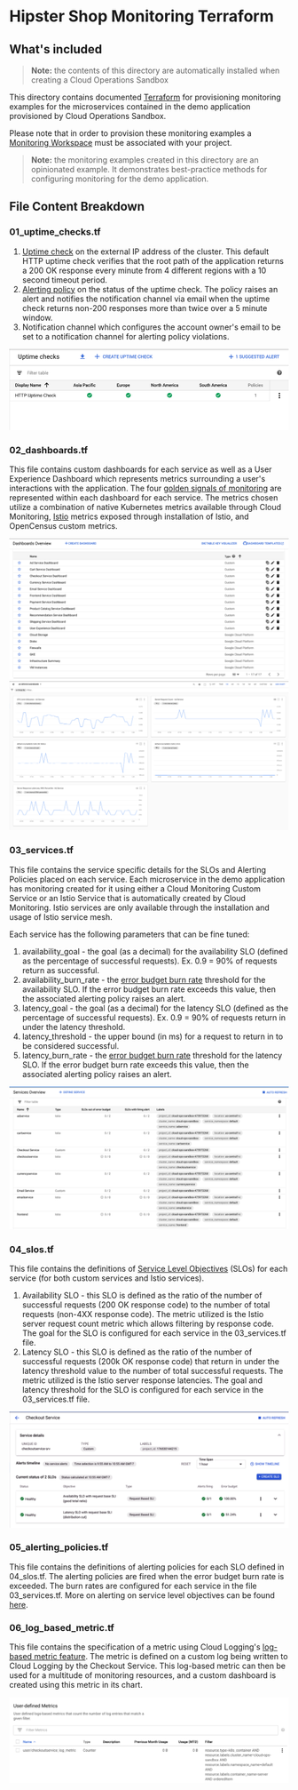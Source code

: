 Hipster Shop Monitoring Terraform
================================================================================

## What's included
> **Note:** the contents of this directory are automatically installed when creating a Cloud Operations Sandbox

This directory contains documented [Terraform] for provisioning monitoring examples
for the microservices contained in the demo application provisioned by Cloud Operations Sandbox.

Please note that in order to provision these monitoring examples a [Monitoring Workspace] 
must be associated with your project.

> **Note:** the monitoring examples created in this directory are an opinionated example. It demonstrates best-practice methods for configuring monitoring for the demo application.

[Terraform]: https://www.terraform.io/
[Monitoring Workspace]: https://cloud.google.com/monitoring/workspaces/create

## File Content Breakdown
### 01_uptime_checks.tf
1. [Uptime check] on the external IP address of the cluster. This default HTTP uptime check verifies that the root path of the application returns a 200 OK response every minute from 4 different regions with a 10 second timeout period. 
2. [Alerting policy] on the status of the uptime check. The policy raises an alert and notifies the notification channel via email when the uptime check returns non-200 responses more than twice over a 5 minute window.
3. Notification channel which configures the account owner's email to be set to a notification channel for alerting policy violations.

[![Uptime check](/docs/images/monitoring/uptime-check.png)](./docs/img/monitoring/uptime-check.png)

[Uptime check]: https://cloud.google.com/monitoring/uptime-checks
[Alerting policy]: https://cloud.google.com/monitoring/alerts

### 02_dashboards.tf
This file contains custom dashboards for each service as well as a User Experience Dashboard which represents metrics surrounding a user's interactions with the application. The four [golden signals of monitoring] are represented within each dashboard for each service. The metrics chosen utilize a combination of native Kubernetes metrics available through Cloud Monitoring, [Istio] metrics exposed through installation of Istio, and OpenCensus custom metrics. 

[![Dashboards list](/docs/images/monitoring/dashboards-list.png)](./docs/img/monitoring/dashboards-list.png)
[![Sample dashboard](/docs/images/monitoring/sample-dashboard.png)](./docs/img/monitoring/sample-dashboard.png)

[golden signals of monitoring]: https://landing.google.com/sre/sre-book/chapters/monitoring-distributed-systems/#:~:text=The%20four%20golden%20signals%20of,system%2C%20focus%20on%20these%20four.&text=The%20time%20it%20takes%20to%20service%20a%20request
[Istio]: https://istio.io/

### 03_services.tf
This file contains the service specific details for the SLOs and Alerting Policies placed on each service. Each microservice in the demo application has monitoring created for it using either a Cloud Monitoring Custom Service or an Istio Service that is automatically created by Cloud Monitoring. Istio services are only available through the installation and usage of Istio service mesh. 

Each service has the following parameters that can be fine tuned:
1. availability_goal - the goal (as a decimal) for the availability SLO (defined as the percentage of successful requests). Ex. 0.9 = 90% of requests return as successful. 
2. availability_burn_rate - the [error budget burn rate] threshold for the availability SLO. If the error budget burn rate exceeds this value, then the associated alerting policy raises an alert. 
3. latency_goal - the goal (as a decimal) for the latency SLO (defined as the percentage of successful requests). Ex. 0.9 = 90% of requests return in under the latency threshold.
4. latency_threshold - the upper bound (in ms) for a request to return in to be considered successful. 
5. latency_burn_rate - the [error budget burn rate] threshold for the latency SLO. If the error budget burn rate exceeds this value, then the associated alerting policy raises an alert.

[![Services list](/docs/images/monitoring/services-list.png)](./docs/img/monitoring/services-list.png)

[error budget burn rate]: https://cloud.google.com/stackdriver/docs/solutions/slo-monitoring/alerting-on-budget-burn-rate
### 04_slos.tf
This file contains the definitions of [Service Level Objectives] (SLOs) for each service (for both custom services and Istio services). 
1. Availability SLO - this SLO is defined as the ratio of the number of successful requests (200 OK response code) to the number of total requests (non-4XX response code). The metric utilized is the Istio server request count metric which allows filtering by response code. The goal for the SLO is configured for each service in the 03_services.tf file.
2. Latency SLO - this SLO is defined as the ratio of the number of successful requests (200k OK response code) that return in under the latency threshold value to the number of total successful requests. The metric utilized is the Istio server response latencies. The goal and latency threshold for the SLO is configured for each service in the 03_services.tf file.

[![SLO details](/docs/images/monitoring/slo-details.png)](./docs/img/monitoring/slo-details.png)

[Service Level Objectives]: https://landing.google.com/sre/sre-book/chapters/service-level-objectives
### 05_alerting_policies.tf
This file contains the definitions of alerting policies for each SLO defined in 04_slos.tf. The alerting policies are fired when the error budget burn rate is exceeded. The burn rates are configured for each service in the file 03_services.tf. More on alerting on service level objectives can be found [here].

[here]: https://landing.google.com/sre/workbook/chapters/alerting-on-slos/

### 06_log_based_metric.tf
This file contains the specification of a metric using Cloud Logging's [log-based metric feature]. The metric is defined on a custom log being written to Cloud Logging by the Checkout Service. This log-based metric can then be used for a multitude of monitoring resources, and a custom dashboard is created using this metric in its chart. 

[![Log based metric](/docs/images/monitoring/log-based-metric.png)](./docs/img/monitoring/log-based-metric.png)

[log-based metric feature]: https://cloud.google.com/logging/docs/logs-based-metrics